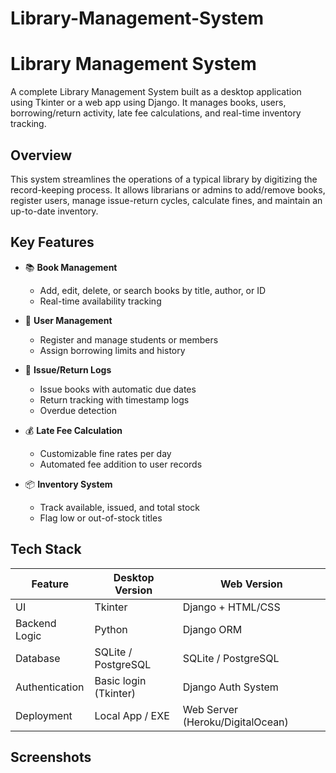 # Library-Management-System
# Library Management System

A complete Library Management System built as a desktop application using Tkinter or a web app using Django. It manages books, users, borrowing/return activity, late fee calculations, and real-time inventory tracking.

## Overview

This system streamlines the operations of a typical library by digitizing the record-keeping process. It allows librarians or admins to add/remove books, register users, manage issue-return cycles, calculate fines, and maintain an up-to-date inventory.

## Key Features

- 📚 **Book Management**
  - Add, edit, delete, or search books by title, author, or ID
  - Real-time availability tracking

- 👤 **User Management**
  - Register and manage students or members
  - Assign borrowing limits and history

- 🔄 **Issue/Return Logs**
  - Issue books with automatic due dates
  - Return tracking with timestamp logs
  - Overdue detection

- 💰 **Late Fee Calculation**
  - Customizable fine rates per day
  - Automated fee addition to user records

- 📦 **Inventory System**
  - Track available, issued, and total stock
  - Flag low or out-of-stock titles

## Tech Stack

| Feature                | Desktop Version           | Web Version              |
|------------------------|---------------------------|--------------------------|
| UI                     | Tkinter                   | Django + HTML/CSS        |
| Backend Logic          | Python                    | Django ORM               |
| Database               | SQLite / PostgreSQL       | SQLite / PostgreSQL      |
| Authentication         | Basic login (Tkinter)     | Django Auth System       |
| Deployment             | Local App / EXE           | Web Server (Heroku/DigitalOcean) |

## Screenshots



